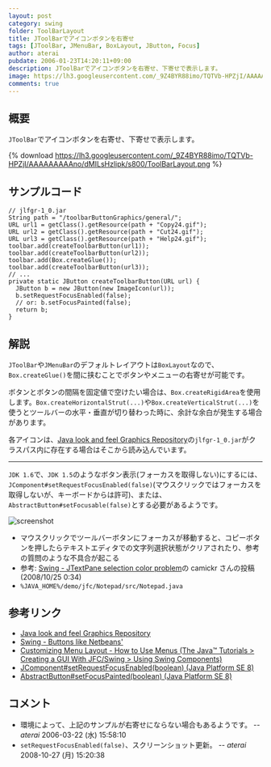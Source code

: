 ```yaml
---
layout: post
category: swing
folder: ToolBarLayout
title: JToolBarでアイコンボタンを右寄せ
tags: [JToolBar, JMenuBar, BoxLayout, JButton, Focus]
author: aterai
pubdate: 2006-01-23T14:20:11+09:00
description: JToolBarでアイコンボタンを右寄せ、下寄せで表示します。
image: https://lh3.googleusercontent.com/_9Z4BYR88imo/TQTVb-HPZjI/AAAAAAAAAno/dMILsHzlipk/s800/ToolBarLayout.png
comments: true
---
```

## 概要
`JToolBar`でアイコンボタンを右寄せ、下寄せで表示します。

{% download https://lh3.googleusercontent.com/_9Z4BYR88imo/TQTVb-HPZjI/AAAAAAAAAno/dMILsHzlipk/s800/ToolBarLayout.png %}

## サンプルコード
<pre class="prettyprint"><code>// jlfgr-1_0.jar
String path = "/toolbarButtonGraphics/general/";
URL url1 = getClass().getResource(path + "Copy24.gif");
URL url2 = getClass().getResource(path + "Cut24.gif");
URL url3 = getClass().getResource(path + "Help24.gif");
toolbar.add(createToolbarButton(url1));
toolbar.add(createToolbarButton(url2));
toolbar.add(Box.createGlue());
toolbar.add(createToolbarButton(url3));
// ...
private static JButton createToolbarButton(URL url) {
  JButton b = new JButton(new ImageIcon(url));
  b.setRequestFocusEnabled(false);
  // or: b.setFocusPainted(false);
  return b;
}
</code></pre>

## 解説
`JToolBar`や`JMenuBar`のデフォルトレイアウトは`BoxLayout`なので、`Box.createGlue()`を間に挟むことでボタンやメニューの右寄せが可能です。

ボタンとボタンの間隔を固定値で空けたい場合は、`Box.createRigidArea`を使用します。`Box.createHorizontalStrut(...)`や`Box.createVerticalStrut(...)`を使うとツールバーの水平・垂直が切り替わった時に、余計な余白が発生する場合があります。

各アイコンは、[Java look and feel Graphics Repository](http://web.archive.org/web/20120818143859/http://java.sun.com/developer/techDocs/hi/repository/)の`jlfgr-1_0.jar`がクラスパス内に存在する場合はそこから読み込んでいます。

- - - -
`JDK 1.6`で、`JDK 1.5`のようなボタン表示(フォーカスを取得しない)にするには、`JComponent#setRequestFocusEnabled(false)`(マウスクリックではフォーカスを取得しないが、キーボードからは許可)、または、`AbstractButton#setFocusable(false)`とする必要があるようです。

![screenshot](https://lh4.googleusercontent.com/_9Z4BYR88imo/TQTVeG6fVBI/AAAAAAAAAns/II_0GGIdnNk/s800/ToolBarLayout1.png)

- マウスクリックでツールバーボタンにフォーカスが移動すると、コピーボタンを押したらテキストエディタでの文字列選択状態がクリアされたり、参考の質問のような不具合が起こる
- 参考: [Swing - JTextPane selection color problem](https://community.oracle.com/thread/1358842)の camickr さんの投稿(2008/10/25 0:34)
- `%JAVA_HOME%/demo/jfc/Notepad/src/Notepad.java`

<!-- dummy comment line for breaking list -->

## 参考リンク
- [Java look and feel Graphics Repository](http://web.archive.org/web/20120818143859/http://java.sun.com/developer/techDocs/hi/repository/)
- [Swing - Buttons like Netbeans'](https://community.oracle.com/thread/1365522)
- [Customizing Menu Layout - How to Use Menus (The Java™ Tutorials > Creating a GUI With JFC/Swing > Using Swing Components)](https://docs.oracle.com/javase/tutorial/uiswing/components/menu.html#custom)
- [JComponent#setRequestFocusEnabled(boolean) (Java Platform SE 8)](https://docs.oracle.com/javase/jp/8/docs/api/javax/swing/JComponent.html#setRequestFocusEnabled-boolean-)
- [AbstractButton#setFocusPainted(boolean) (Java Platform SE 8)](https://docs.oracle.com/javase/jp/8/docs/api/javax/swing/AbstractButton.html#setFocusPainted-boolean-)

<!-- dummy comment line for breaking list -->

## コメント
- 環境によって、上記のサンプルが右寄せにならない場合もあるようです。 -- *aterai* 2006-03-22 (水) 15:58:10
- `setRequestFocusEnabled(false)`、スクリーンショット更新。 -- *aterai* 2008-10-27 (月) 15:20:38

<!-- dummy comment line for breaking list -->
